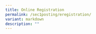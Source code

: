 ```yaml
---
title: Online Registration
permalink: /sec1posting/eregistration/
variant: markdown
description: ""
---
```

